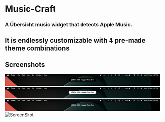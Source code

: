 # Music-Craft
### A Übersicht music widget that detects Apple Music.

## It is endlessly customizable with 4 pre-made theme combinations

## Screenshots
![ScreenShot](Screenshot1.png "Dark Mode")
![ScreenShot](Screenshot2.png "Light Mode")
![ScreenShot](Screenshot3.png "No Backgroud")
![ScreenShot](Screenshot4.png "Full Screen")
